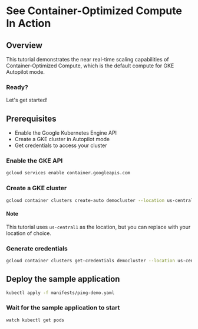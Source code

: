 # See Container-Optimized Compute In Action

## Overview

This tutorial demonstrates the near real-time scaling capabilities of Container-Optimized Compute, which is the default compute for GKE Autopilot mode.

### Ready?

Let's get started!

## Prerequisites

- Enable the Google Kubernetes Engine API
- Create a GKE cluster in Autopilot mode
- Get credentials to access your cluster

### Enable the GKE API

```bash
gcloud services enable container.googleapis.com
```

### Create a GKE cluster

```bash
gcloud container clusters create-auto democluster --location us-central1 --release-channel RAPID
```

#### Note
This tutorial uses `us-central1` as the location, but you can replace with your location of choice.

### Generate credentials

```bash
gcloud container clusters get-credentials democluster --location us-central1
```

## Deploy the sample application

```bash
kubectl apply -f manifests/ping-demo.yaml
```

### Wait for the sample application to start

```bash
watch kubectl get pods
```

